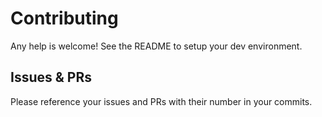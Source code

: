 # Contributing

Any help is welcome! See the README to setup your dev environment.

## Issues & PRs

Please reference your issues and PRs with their number in your commits.
